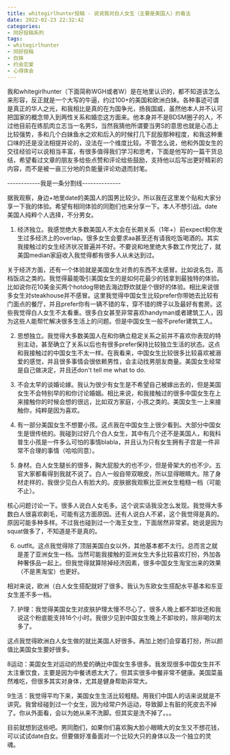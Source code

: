 ```yaml
---
title: whitegirlhunter投稿 - 说说我对白人女生（主要是美国人）的看法
date: 2022-02-23 22:32:42
categories:
- 同好投稿系列
tags:
- whitegirlhunter
- 同好投稿
- 白妹
- 约会恋爱
- 心得体会
---
```


我和whitegirlhunter（下面简称WGH或者W）是在地里认识的，都不知道该怎么来形容，反正就是一个大写的牛逼，约过100+的美国和欧洲白妹。各种事迹可谓是真正的华人之光，和我相比是真的在为国争光，扬我国威，虽然他本人并不认可把国家的概念带入到两性关系和婚恋这方面来。他本身并不是BDSM圈子的人，不过他目前在练肌肉立志当一名男S，当然我猜他所谓要当男S的意思也就是心态上比较强势，多和几个白妹鱼水之欢和后入的时候打几下屁股那种程度，和我这种重口味的还是没法相提并论的，没法在一个维度比较。不管怎么说，他和外国女生的交往经验可以说相当丰富，有很多值得我们学习和思考，下面是他写的一篇干货总结，希望看过文章的朋友多给些点赞和评论给些鼓励，支持他以后写出更好精彩的内容，而不是被一亩三分地的负能量评论劝退而封笔。

<!-- more -->

------------我是一条分割线--------------

据我观察，身边+地里date的美国人的国男比较少。所以我在这里发个贴和大家分享一下我的体验。希望有相同体验的同胞们也来分享一下。本人不想引战。date美国人纯粹个人选择，不分男女。

1. 经济独立。我感觉绝大多数美国人不太会在长期关系（1年+）前expect和你发生过多经济上的overlap。很多女生会要求aa甚至还有请我吃饭喝酒的。其实我接触过的女生经济状况普遍并不好。不要说和地里绝大多数工作党比了，就美国median家庭收入我觉得都有很多人从未达到过。

关于经济方面，还有一个体验就是美国女生对贵的东西不太感冒。比如说名包，高档饭店之类的。我觉得最能吸引美国女生的是如何花最少的钱拿到最独特的体验。比如说你花10美金买两个hotdog带她去海边野炊就是个很好的体验。相比来说很多女生对steakhouse并不感冒。这里我觉得中国女生比较prefer你带她去比较有门面点的餐厅，并且prefer你有一辆不错的车，穿不错的牌子以及最好有套房。这些我觉得白人女生不太看重。很多白女甚至非常喜欢handyman或者建筑工人，因为这些人能帮忙解决很多生活上的问题。但是中国女生一般不prefer建筑工人。

2. 思想独立。我觉得大多数美国人在和你确立稳定关系之前并不喜欢你表现的特别主动，甚至确立了关系以后也有很多prefer保持比较独立生活的状态。这点和我接触过的中国女生不太一样。在我看来，中国女生比较很多比较喜欢被溺爱的感觉，并且很多事情会很依赖男性，会主动找男朋友商量。美国女生经常是自己做决定，并且还don't tell me what to do.

3. 不会太早的谈婚论嫁。我认为很少有女生是不希望自己被嫁出去的，但是美国女生不会特别早的和你讨论婚姻。相比来说，和我接触过的很多中国女生在上来接触你的时候会想的很远，比如双方家庭，小孩之类的。美国女生一上来接触你，纯粹是因为喜欢。

4. 有一部分美国女生不想要小孩。这点我在中国女生上很少看到。大部分中国女生是很传统的。我碰到过好几个白人女生，其中有几个还不是美国人，和我科普生小孩是一件多么可怕的事情blabla，并且认为只有女生拥有子宫是一件非常不合理的事情（哈哈同意）。

5. 身材。白人女生腿长的很多，胸大屁股大的也不少，但是骨架大的也不少。五官大家都看得到我就不说了。白人一般自带双眼皮，所以显得眼睛大。除了身材走样的，我很少见白人有脸大的。皮肤据我观察比亚洲女生粗糙一档（可能不止）。

核心问题讨论一下。很多人说白人女毛多。这个说实话我没怎么发现。我觉得大多数白人很喜欢剃毛，可能有这方面原因。还有人说白人不紧，这个我觉得是真的。原因可能多种多样。不过我也碰到过一个海王女生，下面居然非常紧。她说是因为squat做多了，不知道是不是真的。

6. outfit。这点我觉得除了顶层美国白女以外，其他基本都不太行。总而言之就是差了亚洲女生一档。当然可能我接触的亚洲女生大多比较喜欢打扮，外加各种奢侈品一起上。但我觉得就算除掉经济因素，很多中国女生淘宝出来的效果（不是黑淘宝）也更好。

相对来说，欧洲（白人女生搭配就好了很多。我认为东欧女生搭配水平基本和东亚女生差不多一档。

7. 护理：我觉得美国女生对皮肤护理太慢不尽心了。很多人晚上都不卸妆还和我说这个粉底能支持16个小时。我很少见到中国女生晚上不卸妆的，除非喝的太多了。

这点我觉得欧洲白人女生做的就比美国人好很多。再加上她们会穿着打扮，所以颜值比美国女生要好很多。

8运动：美国女生对运动的热爱的确比中国女生多很多。我发现很多中国女生并不太注重饮食，主要是因为中餐诱惑太大了。但其实很多中餐非常不健康。美国菜虽然难吃，但很多其实对身体，尤其是健身帮助非常大。

9生活：我觉得平均下来，美国女生生活比较粗糙。用我们中国人的话来说就是不讲究。我曾经碰到过一个女生，因为经常户外运动，导致脚上有脏的死皮去不掉了。你从外面看，会以为她从来不洗脚。但其实是洗不掉了。。。

目前就想到这些吧。男同胞们，如果你们喜欢胸大脸小眼睛大的女生又不想花钱，可以试试date白女。但要做好准备面对一个比较大只的身体以及一个独立的灵魂。
